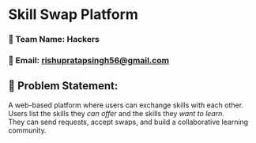 # Skill Swap Platform

### 👥 Team Name: Hackers  
### 📧 Email: rishupratapsingh56@gmail.com

## 📌 Problem Statement:
A web-based platform where users can exchange skills with each other.  
Users list the skills they *can offer* and the skills they *want to learn*.  
They can send requests, accept swaps, and build a collaborative learning community.